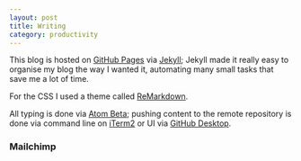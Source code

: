 ```yaml
---
layout: post
title: Writing
category: productivity
---
```


This blog is hosted on [GitHub Pages](https://pages.github.com/) via [Jekyll](https://jekyllrb.com/); Jekyll made it really easy to organise my blog the way I wanted it, automating many small tasks that save me a lot of time.

For the CSS I used a theme called [ReMarkdown](https://fvsch.github.io/remarkdown/).

All typing is done via [Atom Beta](https://atom.io/beta); pushing content to the remote repository is done via command line on [iTerm2](https://iterm2.com/) or UI via [GitHub Desktop](https://desktop.github.com/).

### Mailchimp
